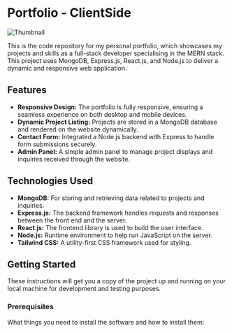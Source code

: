 # Portfolio - ClientSide

![Thumbnail](https://github.com/naveensivakumar14/myPortfolio-react/blob/main/public/myPortfolio.jpg)




This is the code repository for my personal portfolio, which showcases my projects and skills as a full-stack developer specialising in the MERN stack. 
This project uses MongoDB, Express.js, React.js, and Node.js to deliver a dynamic and responsive web application.


## Features

- **Responsive Design:** The portfolio is fully responsive, ensuring a seamless experience on both desktop and mobile devices.
- **Dynamic Project Listing:** Projects are stored in a MongoDB database and rendered on the website dynamically.
- **Contact Form:** Integrated a Node.js backend with Express to handle form submissions securely.
- **Admin Panel:** A simple admin panel to manage project displays and inquiries received through the website.

## Technologies Used

- **MongoDB:** For storing and retrieving data related to projects and inquiries.
- **Express.js:** The backend framework handles requests and responses between the front end and the server.
- **React.js:** The frontend library is used to build the user interface.
- **Node.js:** Runtime environment to help run JavaScript on the server.
- **Tailwind CSS:** A utility-first CSS framework used for styling.

## Getting Started

These instructions will get you a copy of the project up and running on your local machine for development and testing purposes.

### Prerequisites

What things you need to install the software and how to install them:

